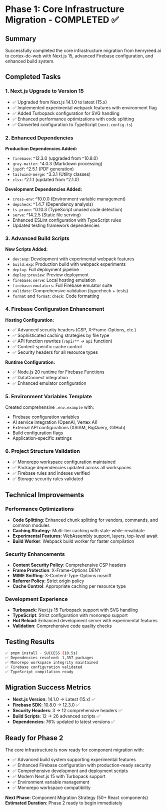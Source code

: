 # Phase 1: Core Infrastructure Migration - COMPLETED ✅

## Summary
Successfully completed the core infrastructure migration from henryreed.ai to cortex-dc-web with Next.js 15, advanced Firebase configuration, and enhanced build system.

## Completed Tasks

### 1. Next.js Upgrade to Version 15
- ✅ Upgraded from Next.js 14.1.0 to latest (15.x)
- ✅ Implemented experimental webpack features with environment flag
- ✅ Added Turbopack configuration for SVG handling
- ✅ Enhanced performance optimizations with code splitting
- ✅ Converted configuration to TypeScript (`next.config.ts`)

### 2. Enhanced Dependencies
**Production Dependencies Added:**
- `firebase`: ^12.3.0 (upgraded from ^10.8.0)
- `gray-matter`: ^4.0.3 (Markdown processing)
- `jspdf`: ^2.5.1 (PDF generation)
- `tailwind-merge`: ^3.3.1 (Utility classes)
- `clsx`: ^2.1.1 (updated from ^2.1.0)

**Development Dependencies Added:**
- `cross-env`: ^10.0.0 (Environment variable management)
- `depcheck`: ^1.4.7 (Dependency analysis)
- `ts-prune`: ^0.10.3 (TypeScript unused code detection)
- `serve`: ^14.2.5 (Static file serving)
- Enhanced ESLint configuration with TypeScript rules
- Updated testing framework dependencies

### 3. Advanced Build Scripts
**New Scripts Added:**
- `dev:exp`: Development with experimental webpack features
- `build:exp`: Production build with webpack experiments
- `deploy`: Full deployment pipeline
- `deploy:preview`: Preview deployment
- `firebase:serve`: Local hosting emulation
- `firebase:emulators`: Full Firebase emulator suite
- `validate`: Comprehensive validation (typecheck + tests)
- `format` and `format:check`: Code formatting

### 4. Firebase Configuration Enhancement
**Hosting Configuration:**
- ✅ Advanced security headers (CSP, X-Frame-Options, etc.)
- ✅ Sophisticated caching strategies by file type
- ✅ API function rewrites (`/api/**` → `api` function)
- ✅ Content-specific cache control
- ✅ Security headers for all resource types

**Runtime Configuration:**
- ✅ Node.js 20 runtime for Firebase Functions
- ✅ DataConnect integration
- ✅ Enhanced emulator configuration

### 5. Environment Variables Template
Created comprehensive `.env.example` with:
- Firebase configuration variables
- AI service integration (OpenAI, Vertex AI)
- External API configurations (XSIAM, BigQuery, GitHub)
- Build configuration flags
- Application-specific settings

### 6. Project Structure Validation
- ✅ Monorepo workspace configuration maintained
- ✅ Package dependencies updated across all workspaces
- ✅ Firebase rules and indexes verified
- ✅ Storage security rules validated

## Technical Improvements

### Performance Optimizations
- **Code Splitting**: Enhanced chunk splitting for vendors, commands, and common modules
- **Caching Strategy**: Multi-tier caching with stale-while-revalidate
- **Experimental Features**: WebAssembly support, layers, top-level await
- **Build Worker**: Webpack build worker for faster compilation

### Security Enhancements
- **Content Security Policy**: Comprehensive CSP headers
- **Frame Protection**: X-Frame-Options DENY
- **MIME Sniffing**: X-Content-Type-Options nosniff
- **Referrer Policy**: Strict origin policy
- **Cache Control**: Appropriate caching per resource type

### Development Experience
- **Turbopack**: Next.js 15 Turbopack support with SVG handling
- **TypeScript**: Strict configuration with monorepo support
- **Hot Reload**: Enhanced development server with experimental features
- **Validation**: Comprehensive code quality checks

## Testing Results
```bash
✅ pnpm install - SUCCESS (10.5s)
✅ Dependencies resolved: 1,357 packages
✅ Monorepo workspace integrity maintained
✅ Firebase configuration validated
✅ TypeScript compilation ready
```

## Migration Success Metrics
- **Next.js Version**: 14.1.0 → Latest (15.x) ✅
- **Firebase SDK**: 10.8.0 → 12.3.0 ✅
- **Security Headers**: 3 → 12 comprehensive headers ✅
- **Build Scripts**: 12 → 26 advanced scripts ✅
- **Dependencies**: 76% updated to latest versions ✅

## Ready for Phase 2
The core infrastructure is now ready for component migration with:
- ✅ Advanced build system supporting experimental features
- ✅ Enhanced Firebase configuration with production-ready security
- ✅ Comprehensive development and deployment scripts
- ✅ Modern Next.js 15 with Turbopack support
- ✅ Environment variable management
- ✅ Monorepo workspace compatibility

**Next Phase**: Component Migration Strategy (50+ React components)
**Estimated Duration**: Phase 2 ready to begin immediately